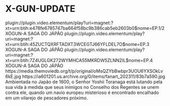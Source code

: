 # X-GUN-UPDATE


<item>
<title>[COLOR silver][B] XÓGUN- A SAGA DO JÁPÃO 1º TEMPORADA [/COLOR][/B][COLOR yellow]  FULL HD  [B][/COLOR][/B]</title>
<link>plugin://plugin.video.elementum/play?uri=magnet:?xt=urn:btih:e478fe6785747ba664f58bc9b386cab5eb2603b0$nome=EP.1/2 XÓGUN-A SAGA DO JÁPÃO</link>
<link>plugin://plugin.video.elementum/play?uri=magnet:?xt=urn:btih:45ZUCTQXRFTADXT3WCEGTJ66YFLDEL7O$nome=EP.3 XÓGUN-A SAGA DO JÁPÃO</link>
<link>plugin://plugin.video.elementum/play?uri=magnet:?xt=urn:btih:7Z4UGLGK272WYMHCA55MKRDW5ZLNN2IL$nome=EP.4 XÓGUN-A SAGA DO JÁPÃO</link>
<thumbnail>https://media.themoviedb.org/t/p/original/oMsQZYbBwbpr3UOU6YXSOkLv6kE.jpg</thumbnail>
<fanart>https://ia601201.us.archive.org/0/items/fanart_202311/83b7a590.jpg</fanart>
<info>Ambientada no Japão de 1600, o Senhor Yoshii Toranaga está lutando pela sua vida à medida que seus inimigos no Conselho dos Regentes se unem contra ele, quando um navio europeu misterioso é encontrado encalhado em um vilarejo de pescadores próximo.</info>
</item>
